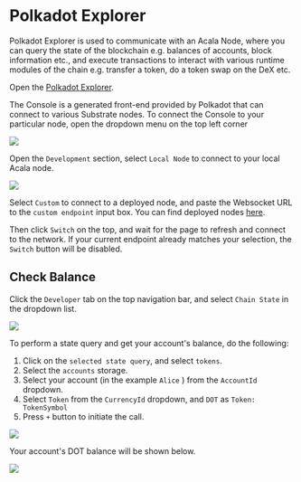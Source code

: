 # Polkadot Explorer

Polkadot Explorer is used to communicate with an Acala Node, where you can query the state of the blockchain e.g. balances of accounts, block information etc., and execute transactions to interact with various runtime modules of the chain e.g. transfer a token, do a token swap on the DeX etc.

Open the [Polkadot Explorer](https://polkadot.js.org/apps/).

The Console is a generated front-end provided by Polkadot that can connect to various Substrate nodes. To connect the Console to your particular node, open the dropdown menu on the top left corner

![](https://i.imgur.com/8G8Rnbe.png)

Open the `Development` section, select `Local Node` to connect to your local Acala node.

![](https://i.imgur.com/TygeyXu.png)

Select `Custom` to connect to a deployed node, and paste the Websocket URL to the `custom endpoint` input box. You can find deployed nodes [here](../../../../learn/get-started/public-nodes.md).

Then click `Switch` on the top, and wait for the page to refresh and connect to the network. If your current endpoint already matches your selection, the `Switch` button will be disabled.

## Check Balance

Click the `Developer` tab on the top navigation bar, and select `Chain State` in the dropdown list.

![](https://i.imgur.com/BvFEcsZ.png)

To perform a state query and get your account's balance, do the following:

1. Click on the `selected state query`, and select `tokens`.
2. Select the `accounts` storage.
3. Select your account \(in the example `Alice` \) from the `AccountId` dropdown.
4. Select `Token` from the `CurrencyId` dropdown, and `DOT` as `Token: TokenSymbol`
5. Press `+` button to initiate the call.

![](https://i.imgur.com/5hdanQC.png)

Your account's DOT balance will be shown below.

![](https://i.imgur.com/nOB7L3k.png)

